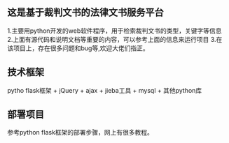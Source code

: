 ## 这是基于裁判文书的法律文书服务平台
1.主要用python开发的web软件程序，用于检索裁判文书的类型，关键字等信息
2.上面有源代码和说明文档等重要的内容，可以参考上面的信息来运行项目
3.在该项目上，存在很多问题和bug等,欢迎大佬们指正。
## 技术框架
 pytho flask框架 + jQuery + ajax + jieba工具 + mysql + 其他python库
## 部署项目
参考python flask框架的部署步骤，网上有很多教程。
